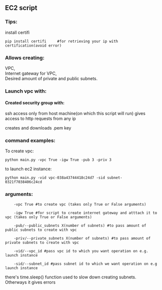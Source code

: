 ## EC2 script         

### Tips:
install certifi     
        
    pip install certifi     #for retrieving your ip with certification(avoid error)

### Allows creating:

VPC,    
Internet gateway for VPC,   
Desired amount of private and public subnets.

    
### Launch vpc with:
#### Created security group with:    
ssh access only from host machine(on which this script will run)
gives access to http requests from any ip   

creates and downloads .pem key

### command examples:    
To create vpc:

    python main.py -vpc True -igw True -pub 3 -priv 3
to launch ec2 instance:
    
    python main.py -vid vpc-038a43744418c24d7 -sid subnet-0321f7038406c24cd

### arguments:
        
        -vpc True #to create vpc (takes only True or False arguments)

        -igw True #for script to create internet gateway and atttach it to vpc (takes only True or False arguments)

        -pub/--public_subnets X(number of subnets) #to pass amount of public subnets to create with vpc

        -priv/--private_subnets X(number of subnets) #to pass amount of private subnets to create with vpc

        -vid/--vpc_id #pass vpc id to which you want operation on e.g. launch instance

        -sid/--subnet_id #pass subnet id to which we want operation on e.g launch instance

there's time.sleep() function used to slow down creating subnets. Otherways it gives errors


